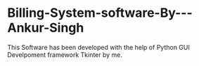 # Billing-System-software-By---Ankur-Singh
This Software has been developed with the help of Python GUI Develpoment framework Tkinter by me.
